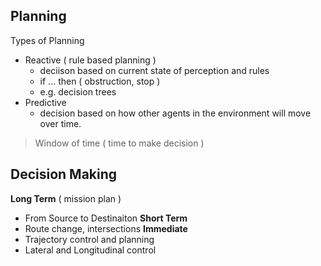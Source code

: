## Planning

Types of Planning
- Reactive ( rule based planning )
  - deciison based on current state of perception and rules
  - if ... then ( obstruction, stop )
  - e.g. decision trees
- Predictive
  - decision based on how other agents in the environment will move over time.

> Window of time ( time to make decision )

## Decision Making

**Long Term** ( mission plan )
  - From Source to Destinaiton
**Short Term** 
  - Route change, intersections
**Immediate**
  - Trajectory control and planning
  - Lateral and Longitudinal control



